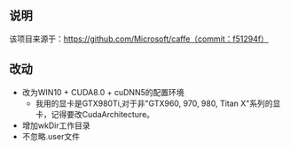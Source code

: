 ## 说明

该项目来源于：https://github.com/Microsoft/caffe（commit：f51294f）

## 改动

- 改为WIN10 + CUDA8.0 + cuDNN5的配置环境
	* 我用的显卡是GTX980Ti,对于非"GTX960, 970, 980, Titan X"系列的显卡，记得要改CudaArchitecture。
- 增加wkDir工作目录
- 不忽略.user文件

